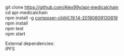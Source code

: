 git clone https://github.com/Alex99y/api-medicalchain  
cd api-medicalchain  
npm install -g composer-cli@0.19.14-20180809130819  
npm install  
npm test  
npm start  


External dependencies:  
IPFS  
